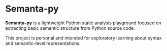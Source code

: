 # Semanta-py

**Semanta-py** is a lightweight Python static analysis playground focused on extracting basic semantic structure from Python source code.

This project is personal and intended for exploratory learning about syntax and semantic-level representations.
